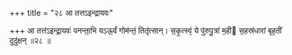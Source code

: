 +++
title = "२८ आ तत्तऽइन्द्रायवः"

+++
आ तत्त॑ऽइन्द्रा॒यवः॑ पनन्ता॒भि यऽऊ॒र्वं गोम॑न्तं॒ तितृ॑त्सान्। स॒कृ॒त्स्वं᳕ ये पु॑रुपु॒त्रां म॒ही स॒हस्र॑धारां बृह॒तीं दुदु॑क्षन् ॥२८ ॥
